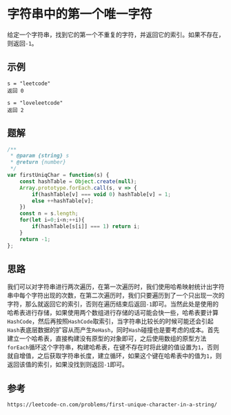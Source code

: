 # 字符串中的第一个唯一字符
给定一个字符串，找到它的第一个不重复的字符，并返回它的索引。如果不存在，则返回`-1`。


## 示例

```
s = "leetcode"
返回 0

s = "loveleetcode"
返回 2
```

## 题解

```javascript
/**
 * @param {string} s
 * @return {number}
 */
var firstUniqChar = function(s) {
    const hashTable = Object.create(null);
    Array.prototype.forEach.call(s, v => {
        if(hashTable[v] === void 0) hashTable[v] = 1;
        else ++hashTable[v];
    })
    const n = s.length;
    for(let i=0;i<n;++i){
        if(hashTable[s[i]] === 1) return i;
    }
    return -1;
};
```

## 思路
我们可以对字符串进行两次遍历，在第一次遍历时，我们使用哈希映射统计出字符串中每个字符出现的次数，在第二次遍历时，我们只要遍历到了一个只出现一次的字符，那么就返回它的索引，否则在遍历结束后返回`-1`即可。当然此处是使用的哈希表进行存储，如果使用两个数组进行存储的话可能会快一些，哈希表要计算`HashCode`，然后再按照`HashCode`取索引，当字符串比较长的时候可能还会引起`Hash`表底层数据的扩容从而产生`ReHash`，同时`Hash`碰撞也是要考虑的成本。首先建立一个哈希表，直接构建没有原型的对象即可，之后使用数组的原型方法`forEach`循环这个字符串，构建哈希表，在键不存在时将此键的值设置为`1`，否则就自增值，之后获取字符串长度，建立循环，如果这个键在哈希表中的值为`1`，则返回该值的索引，如果没找到则返回`-1`即可。



## 参考

```
https://leetcode-cn.com/problems/first-unique-character-in-a-string/
```

